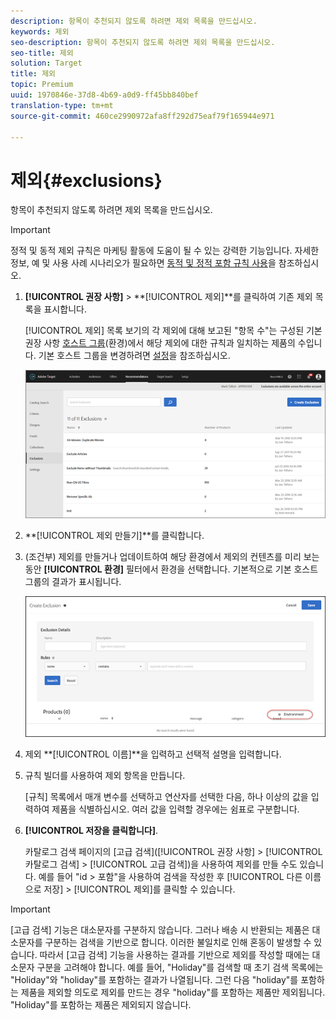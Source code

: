 ```yaml
---
description: 항목이 추천되지 않도록 하려면 제외 목록을 만드십시오.
keywords: 제외
seo-description: 항목이 추천되지 않도록 하려면 제외 목록을 만드십시오.
seo-title: 제외
solution: Target
title: 제외
topic: Premium
uuid: 1970846e-37d8-4b69-a0d9-ff45bb840bef
translation-type: tm+mt
source-git-commit: 460ce2990972afa8ff292d75eaf79f165944e971

---
```



# 제외{#exclusions}

항목이 추천되지 않도록 하려면 제외 목록을 만드십시오.

>[!IMPORTANT]
>
>정적 및 동적 제외 규칙은 마케팅 활동에 도움이 될 수 있는 강력한 기능입니다. 자세한 정보, 예 및 사용 사례 시나리오가 필요하면 [동적 및 정적 포함 규칙 사용](../../c-recommendations/c-algorithms/use-dynamic-and-static-inclusion-rules.md#concept_4CB5C0FA705D4E449BD0B37B3D987F9F)을 참조하십시오.

1. **[!UICONTROL 권장 사항]** &gt; **[!UICONTROL 제외]**를 클릭하여 기존 제외 목록을 표시합니다.

   [!UICONTROL 제외] 목록 보기의 각 제외에 대해 보고된 &quot;항목 수&quot;는 구성된 기본 권장 사항 [호스트 그룹](/help/administrating-target/hosts.md)(환경)에서 해당 제외에 대한 규칙과 일치하는 제품의 수입니다. 기본 호스트 그룹을 변경하려면 [설정](../../c-recommendations/plan-implement.md#concept_C1E1E2351413468692D6C21145EF0B84)을 참조하십시오.

   ![](assets/exclusions_list.png)

1. **[!UICONTROL 제외 만들기]**를 클릭합니다.

1. (조건부) 제외를 만들거나 업데이트하여 해당 환경에서 제외의 컨텐츠를 미리 보는 동안 **[!UICONTROL 환경]** 필터에서 환경을 선택합니다. 기본적으로 기본 호스트 그룹의 결과가 표시됩니다.

   ![제외 만들기](/help/c-recommendations/c-products/assets/CreateExclusion.png)

1. 제외 **[!UICONTROL 이름]**을 입력하고 선택적 설명을 입력합니다.

1. 규칙 빌더를 사용하여 제외 항목을 만듭니다.

   [규칙] 목록에서 매개 변수를 선택하고 연산자를 선택한 다음, 하나 이상의 값을 입력하여 제품을 식별하십시오. 여러 값을 입력할 경우에는 쉼표로 구분합니다.

1. **[!UICONTROL 저장을 클릭합니다]**.

   카탈로그 검색 페이지의 [고급 검색]([!UICONTROL 권장 사항] &gt; [!UICONTROL 카탈로그 검색] &gt; [!UICONTROL 고급 검색])을 사용하여 제외를 만들 수도 있습니다. 예를 들어 &quot;id &gt; 포함&quot;을 사용하여 검색을 작성한 후 [!UICONTROL 다른 이름으로 저장] &gt; [!UICONTROL 제외]를 클릭할 수 있습니다.

>[!IMPORTANT]
>
>[고급 검색] 기능은 대소문자를 구분하지 않습니다. 그러나 배송 시 반환되는 제품은 대소문자를 구분하는 검색을 기반으로 합니다. 이러한 불일치로 인해 혼동이 발생할 수 있습니다. 따라서 [고급 검색] 기능을 사용하는 결과를 기반으로 제외를 작성할 때에는 대소문자 구분을 고려해야 합니다. 예를 들어, &quot;Holiday&quot;를 검색할 때 초기 검색 목록에는 &quot;Holiday&quot;와 &quot;holiday&quot;를 포함하는 결과가 나열됩니다. 그런 다음 &quot;holiday&quot;를 포함하는 제품을 제외할 의도로 제외를 만드는 경우 &quot;holiday&quot;를 포함하는 제품만 제외됩니다. &quot;Holiday&quot;를 포함하는 제품은 제외되지 않습니다.